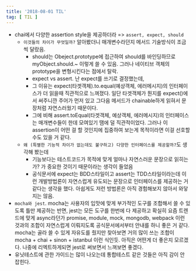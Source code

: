 ```yaml
---
title: '2018-08-01 TIL'
tag: [ TIL ]
---
```


* chai에서 다양한 assertion style을 제공하더라 => `assert, expect, should`
  * `이것들의 차이가 무엇일까?` 알아봤더니 매개변수라던지 메서드 기술방식이 조금씩 달랐음.
    * should는 Obeject.prototype에 접근하여 should를 바인딩하므로 myObject.should.~ 이렇게 쓸 수 있음. 그러나 네이티브 객체의 prototype을 변형시킨다는 점에서 탈락.
    * expect vs assert. 난 expect를 쓰기로 결정했는데, 
    * 그 이유는 expect(타겟객체).to.equal(예상객체, 에러메시지)의 인터페이스가 더 읽을때 직관적으로 느껴졌다. 일단 타겟객체가 뭔지를 expect()에서 써주니깐 주어가 먼저 있고 그다음 메서드가 chainable하게 읽혀서 문장처럼 자연스러웠기 때문이다. 
    * 그에 비해 assert.toEqual(타겟객체, 예상객체, 에러메시지)의 인터페이스는 매개변수들이 한데 모여있기 땜에 덜 직관적이었다. 그러나 이 assertion이 어떤 걸 할 것인지에 집중하여 보는게 목적이라면 이걸 선호할 수도 있을 거 같다.
  * `왜 (특별한 기능적 차이가 없는데도 불구하고) 다양한 인터페이스를 제공할까?`도 생각해 봤는데
    * 기능보다는 테스트코드가 목적에 맞게 얼마나 자연스러운 문장으로 읽히는가? 가 중요한 것이기 때문이라는 생각이 들었음
    * 공식문서에 expect는 BDD스타일이고 assert는 TDD스타일이라는데 이런 개발방법론이 자연스럽게 유도되는 문장으로 인터페이스를 제공하는 거 같다는 생각을 했다. 아쉽게도 저런 방법론은 아직 경험해보지 않아서 와닿지는 않음.
* `mocha와 jest`. mocha는 사용자의 입맛에 맞게 부가적인 도구를 조합해서 쓸 수 있도록 틀만 제공하는 반면, jest는 모든 도구를 한번에 다 제공하고 확실히 요즘 트렌드에 맞게 async라던가 promise, module, mock, mongodb, webpack 이런 것과의 조합이 자연스럽게 이뤄지도록 공식문서에서부터 안내를 하니 좋은 거 같다. mocha는 골라 쓸 수 있게 자유도를 줬지만 찾아보면 거의 많이 쓰는 조합이 mocha + chai + sinon + istanbul 이런 식인듯. 아직은 어떤게 더 좋은지 모르겠다. 나중에 리엑트하게되면 jest로 써보면서 느껴보면 좋겠다.
* 유닛테스트에 관한 가이드는 많이 나오는데 통합테스트 같은 것들은 아직 감이 안 잡힌다.
